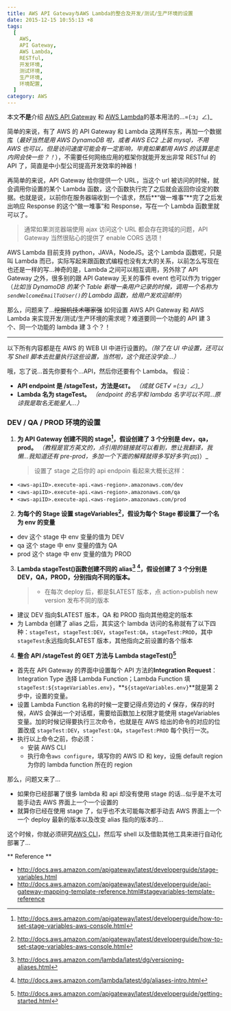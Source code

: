 ```yaml
---
title: AWS API Gateway与AWS Lambda的整合及开发/测试/生产环境的设置
date: 2015-12-15 10:55:13 +8
tags:
  [
    AWS,
    API Gateway,
    AWS Lambda,
    RESTful,
    开发环境,
    测试环境,
    生产环境,
    环境配置,
  ]
category: AWS
---
```


本文**不是**介绍 [AWS API Gateway](https://aws.amazon.com/api-gateway/) 和 [AWS Lambda](https://aws.amazon.com/lambda/)的基本用法的…=(:з」∠)\_

简单的来说，有了 AWS 的 API Gateway 和 Lambda 这两样东东，再加一个数据库（_最好当然是用 AWS DynamoDB 啦，或者 AWS EC2 上装 mysql，不用 AWS 也可以，但是访问速度可能会有一定影响，毕竟如果都用 AWS 的话算是走内网会快一些？！_），不需要任何网络应用的框架你就能开发出非常 RESTful 的 API 了，简直是中小型公司提高开发效率的神器！

再简单的来说，API Gateway 给你提供一个 URL，当这个 url 被访问的时候，就会调用你设置的某个 Lambda 函数，这个函数执行完了之后就会返回你设定的数据。也就是说，以前你在服务器端收到一个请求，然后**“做一堆事”**完了之后发出响应 Response 的这个“做一堆事”和 Response，写在一个 Lambda 函数里就可以了。

> 通常如果浏览器端使用 ajax 访问这个 URL 都会存在跨域的问题，API Gateway 当然很贴心的提供了 enable CORS 选项！

AWS Lambda 目前支持 python，JAVA，NodeJS。这个 Lambda 函数呢，只是叫 Lambda 而已，实际写起来跟函数式编程也没有太大的关系，以前怎么写现在也还是一样的写…神奇的是，Lambda 之间可以相互调用，另外除了 API Gateway 之外，很多别的跟 API Gateway 无关的事件 event 也可以作为 trigger（_比如当 DynamoDB 的某个 Table 新增一条用户记录的时候，调用一个名称为`sendWelcomeEmailToUser()`的 Lambda 函数，给用户发欢迎邮件_）

那么，问题来了…~~挖掘机技术哪家强~~
如何设置 AWS API Gateway 和 AWS Lambda 来实现开发/测试/生产环境的需求呢？难道要同一个功能的 API 建 3 个、同一个功能的 lambda 建 3 个？！

---

以下所有内容都是在 AWS 的 WEB UI 中进行设置的。_（除了在 UI 中设置，还可以写 Shell 脚本去批量执行这些设置，当然啦，这个我还没学会…）_

哦，忘了说…首先你要有个…API，然后你还要有个 Lambda。
假设：

- **API endpoint 是 /stageTest，方法是`GET`。** _（成就 GET√ =(:з」∠)\_）_
- **Lambda 名为 stageTest。** _（endpoint 的名字和 lambda 名字可以不同…原谅我是取名无能星人…）_

### DEV / QA / PROD 环境的设置

1. **为 API Gateway 创建不同的 stage[^1]，假设创建了 3 个分别是 dev，qa，prod。** *（教程是官方英文的，点引用的链接就可以看到，憋让我翻译，我懒…我知道还有 pre-prod，多加一个下面的解释就得多写好多字(ಥ*ಥ)）\_
   > 设置了 stage 之后你的 api endpoin 看起来大概长这样：

- `<aws-apiID>.execute-api.<aws-region>.amazonaws.com/dev`
- `<aws-apiID>.execute-api.<aws-region>.amazonaws.com/qa`
- `<aws-apiID>.execute-api.<aws-region>.amazonaws.com/prod`

2. **为每个的 Stage 设置 stageVariables[^2]，假设为每个 Stage 都设置了一个名为 env 的变量**

- dev 这个 stage 中 env 变量的值为 DEV
- qa 这个 stage 中 env 变量的值为 QA
- prod 这个 stage 中 env 变量的值为 PROD

3. **Lambda stageTest()函数创建不同的 alias[^3] [^4]，假设创建了 3 个分别是 DEV，QA，PROD，分别指向不同的版本。**
   > - 在每次 deploy 后，都是\$LATEST 版本，点 action>publish new version 发布不同的版本

- 建议 DEV 指向\$LATEST 版本，QA 和 PROD 指向其他稳定的版本
- 为 Lambda 创建了 alias 之后，其实这个 lambda 访问的名称就有了以下四种：`stageTest`，`stageTest:DEV`，`stageTest:QA`，`stageTest:PROD`，其中`stageTest`永远指向\$LATEST 版本，其他指向之前设置的各个版本

4. **整合 API /stageTest 的 GET 方法与 Lambda stageTest()[^5]**

- 首先在 API Gateway 的界面中设置每个 API 方法的**Integration Request**：Integration Type 选择 Lambda Function；Lambda Function 填`stageTest:${stageVariables.env}`，**`${stageVariables.env}`**就是第 2 步中，设置的变量。
- 设置 Lambda Function 名称的时候一定要记得点旁边的 √ 保存，保存的时候，AWS 会弹出一个对话框，需要给函数加上权限才能使用 stageVariables 变量。加的时候记得要执行三次命令，也就是在 AWS 给出的命令的对应的位置改成 `stageTest:DEV`，`stageTest:QA`，`stageTest:PROD` 每个执行一次。
- 执行以上命令之前，你必须：
  - 安装 AWS CLI
  - 执行命令`aws configure`，填写你的 AWS ID 和 key，设施 default region 为你的 lambda function 所在的 region

那么，问题又来了…

- 如果你已经部署了很多 lambda 和 api 却没有使用 stage 的话…似乎是不太可能手动去 AWS 界面上一个一个设置的
- 就算你已经在使用 stage 了，似乎也不太可能每次都手动去 AWS 界面上一个一个 deploy 最新的版本以及改变 alias 指向的版本的…

这个时候，你就必须研究[AWS CLI](https://aws.amazon.com/cli/)，然后写 shell 以及借助其他工具来进行自动化部署了…

** Reference **

- http://docs.aws.amazon.com/apigateway/latest/developerguide/stage-variables.html
- http://docs.aws.amazon.com/apigateway/latest/developerguide/api-gateway-mapping-template-reference.html#stagevariables-template-reference

[^1]: http://docs.aws.amazon.com/apigateway/latest/developerguide/how-to-set-stage-variables-aws-console.html
[^2]: http://docs.aws.amazon.com/apigateway/latest/developerguide/how-to-set-stage-variables-aws-console.html
[^3]: http://docs.aws.amazon.com/lambda/latest/dg/versioning-aliases.html
[^4]: http://docs.aws.amazon.com/lambda/latest/dg/aliases-intro.html
[^5]: http://docs.aws.amazon.com/apigateway/latest/developerguide/getting-started.html
